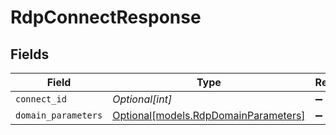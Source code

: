 # RdpConnectResponse


## Fields

| Field                                                                    | Type                                                                     | Required                                                                 | Description                                                              |
| ------------------------------------------------------------------------ | ------------------------------------------------------------------------ | ------------------------------------------------------------------------ | ------------------------------------------------------------------------ |
| `connect_id`                                                             | *Optional[int]*                                                          | :heavy_minus_sign:                                                       | N/A                                                                      |
| `domain_parameters`                                                      | [Optional[models.RdpDomainParameters]](../models/rdpdomainparameters.md) | :heavy_minus_sign:                                                       | N/A                                                                      |